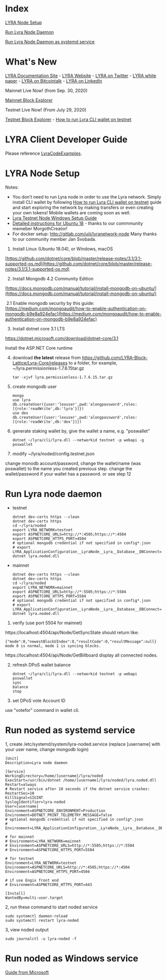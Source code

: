 # Index

[LYRA Node Setup](#lyra-node-setup)

[Run Lyra Node Daemon](#run-lyra-node-daemon)

[Run Lyra Node Daemon as systemd service](#run-noded-as-systemd-service)

# What's New

[LYRA Documentation Site](https://docs.lyra.live) - 
[LYRA Website](https://lyra.live) - 
[LYRA on Twitter](https://twitter.com/LYRAblockchain) -
[LYRA white paper](https://github.com/LYRA-Block-Lattice/LYRA-Docs/blob/master/LYRA-BLock-Lattice-White-Paper.md) -
[LYRA on Bitcointalk](https://bitcointalk.org/index.php?topic=5258803.msg) -
[LYRA on LinkedIn](https://www.linkedin.com/company/lyra-block-lattice)

Mainnet Live Now! (from Sep. 30, 2020)

[Mainnet Block Explorer](https://nebula.lyra.live/)

Testnet Live Now! (From July 29, 2020)

[Testnet Block Explorer](https://blockexplorer.testnet.lyra.live/) - 
[How to run Lyra CLI wallet on testnet](https://github.com/LYRA-Block-Lattice/LYRA-Docs/blob/master/How%20to%20run%20Lyra%20CLI%20Wallet%20on%20testnet.md)

# LYRA Client Developer Guide

Please reference [LyraCodeExamples](https://github.com/LYRA-Block-Lattice/LyraCodeExamples).


# LYRA Node Setup

Notes:
* You don’t need to run Lyra node in order to use the Lyra network. Simply install CLI wallet by following [How to run Lyra CLI wallet on testnet](https://github.com/LYRA-Block-Lattice/LYRA-Docs/blob/master/How%20to%20run%20Lyra%20CLI%20Wallet%20on%20testnet.md) guide and start exploring the network by making transfers or even creating your own tokens! Mobile wallets are coming soon as well.
* [Lyra Testnet Node Windows Setup Guide](https://github.com/LYRA-Block-Lattice/LYRA-Docs/blob/master/Lyra%20Testnet%20Node%20%20Windows%20Setup%20Guide.md)
* [Detailed instructions for Ubuntu 18](https://github.com/MorgothCreator/LYRA-node-setup-on-UBUNTU-18.0.4/blob/main/README.md) - thanks to our commmunity memeber MorgothCreator! 
* For docker setup: http://gitlab.com/uiii/lyranetwork-node Many thanks to our community member Jan Svobada.

1. Install Linux (Ubuntu 18.04), or Windows, macOS

[https://github.com/dotnet/core/blob/master/release-notes/3.1/3.1-supported-os.md](https://github.com/dotnet/core/blob/master/release-notes/3.1/3.1-supported-os.md)

2. Install Mongodb 4.2 Community Edition

[https://docs.mongodb.com/manual/tutorial/install-mongodb-on-ubuntu/](https://docs.mongodb.com/manual/tutorial/install-mongodb-on-ubuntu/)

​	2.1 Enable mongodb security by this guide: [https://medium.com/mongoaudit/how-to-enable-authentication-on-mongodb-b9e8a924efac](https://medium.com/mongoaudit/how-to-enable-authentication-on-mongodb-b9e8a924efac)

3. Install dotnet core 3.1 LTS

https://dotnet.microsoft.com/download/dotnet-core/3.1

Install the ASP.NET Core runtime

4. download **the latest** release from https://github.com/LYRA-Block-Lattice/Lyra-Core/releases to a folder, for example, ~/lyra.permissionless-1.7.6.15tar.gz

	```
	tar -xjvf lyra.permissionless-1.7.6.15.tar.gz
	```

5. create mongodb user

	```
	mongo  
	use lyra  
	db.createUser({user:'lexuser',pwd:'alongpassword',roles:[{role:'readWrite',db:'lyra'}]})  
	use dex  
	db.createUser({user:'lexuser',pwd:'alongpassword',roles:[{role:'readWrite',db:'dex'}]})
	```

6. generate staking wallet by, give the wallet a name, e.g. "poswallet"

	```
	dotnet ~/lyra/cli/lyra.dll --networkid testnet -p webapi -g poswallet
	```

7. modify ~/lyra/noded/config.testnet.json

change monodb account/password, change the wallet/name (was poswallet) to the name you created previous step. change the wallet/password if your wallet has a password.
or see step 12

# Run Lyra node daemon

* testnet
	```
	dotnet dev-certs https --clean
	dotnet dev-certs https
	cd ~/lyra/noded
	export LYRA_NETWORK=testnet
	export ASPNETCORE_URLS=http://*:4505;https://*:4504
	export ASPNETCORE_HTTPS_PORT=4504
	# optional mongodb credential if not specified in config*.json
	# export LYRA_ApplicationConfiguration__LyraNode__Lyra__Database__DBConnect=mongodb://user:alongpassword@127.0.0.1/lyra
	dotnet lyra.noded.dll
	```

* mainnet
	```
	dotnet dev-certs https --clean
	dotnet dev-certs https
	cd ~/lyra/noded
	export LYRA_NETWORK=mainnet
	export ASPNETCORE_URLS=http://*:5505;https://*:5504
	export ASPNETCORE_HTTPS_PORT=5504
	# optional mongodb credential if not specified in config*.json
	# export LYRA_ApplicationConfiguration__LyraNode__Lyra__Database__DBConnect=mongodb://user:alongpassword@127.0.0.1/lyra
	dotnet lyra.noded.dll
	```

1. verify (use port 5504 for mainnet)

https://localhost:4504/api/Node/GetSyncState
should return like:

	{"mode":0,"newestBlockUIndex":8,"resultCode":0,"resultMessage":null}
	mode 0 is normal, mode 1 is syncing blocks.

https://localhost:4504/api/Node/GetBillboard
display all connected nodes.

2. refresh DPoS wallet balance

	```
	dotnet ~/lyra/cli/lyra.dll --networkid testnet -p webapi
	poswallet
	sync
	balance
	stop
	```

3. set DPoS vote Account ID

use "votefor" command in wallet cli.


# Run noded as systemd service

1, create /etc/systemd/system/lyra-noded.service (replace [username] with your user name, change mongodb login)

	
	[Unit]
	Description=Lyra node daemon

	[Service]
	WorkingDirectory=/home/[username]/lyra/noded
	ExecStart=/usr/bin/dotnet /home/[username]/lyra/noded/lyra.noded.dll
	Restart=always
	# Restart service after 10 seconds if the dotnet service crashes:
	RestartSec=10
	KillSignal=SIGINT
	SyslogIdentifier=lyra-noded
	User=[username]
	Environment=ASPNETCORE_ENVIRONMENT=Production
	Environment=DOTNET_PRINT_TELEMETRY_MESSAGE=false
	# optional mongodb credential if not specified in config*.json
	# Environment=LYRA_ApplicationConfiguration__LyraNode__Lyra__Database__DBConnect=mongodb://lexuser:alongpassword@127.0.0.1/lyra

	# for mainnet
	# Environment=LYRA_NETWORK=mainnet
	# Environment=ASPNETCORE_URLS=http://*:5505;https://*:5504
	# Environment=ASPNETCORE_HTTPS_PORT=5504

	# for testnet
	Environment=LYRA_NETWORK=testnet
	Environment=ASPNETCORE_URLS=http://*:4505;https://*:4504
	Environment=ASPNETCORE_HTTPS_PORT=4504

	# if use Engix front end
	# Environment=ASPNETCORE_HTTPS_PORT=443

	[Install]
	WantedBy=multi-user.target
	

2, run these command to start noded service

	
	sudo systemctl daemon-reload
	sudo systemctl restart lyra-noded
	

3, view noded output

	
	sudo journalctl -u lyra-noded -f
	

# Run noded as Windows service

[Guide from Microsoft](https://docs.microsoft.com/en-us/aspnet/core/host-and-deploy/windows-service?view=aspnetcore-3.1&tabs=visual-studio#log-on-as-a-service-rights)

